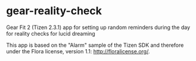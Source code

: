 # gear-reality-check
Gear Fit 2 (Tizen 2.3.1) app for setting up random reminders during the day for reality checks for lucid dreaming

This app is based on the "Alarm" sample of the Tizen SDK and therefore under the Flora license, version 1.1: http://floralicense.org/.
